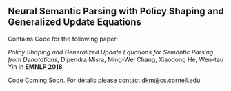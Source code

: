 ## Neural Semantic Parsing with Policy Shaping and Generalized Update Equations

Contains Code for the following paper: 

_Policy Shaping and Generalized Update Equations for Semantic Parsing from Denotations_, 
Dipendra Misra, Ming-Wei Chang, Xiaodong He, Wen-tau Yih in **EMNLP 2018**

Code Coming Soon. For details please contact dkm@cs.cornell.edu
